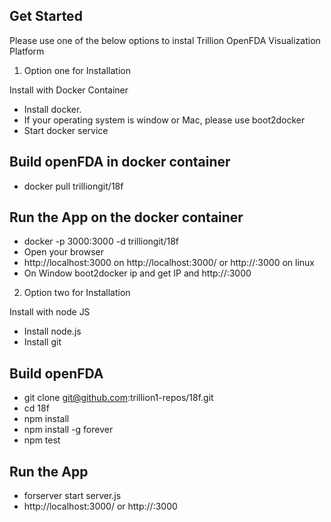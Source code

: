 ## Get Started
Please  use one of the below options to instal Trillion OpenFDA Visualization Platform

1) Option one for Installation 

Install with Docker Container 
* Install docker. 
* If your operating system is window or Mac, please use boot2docker 
* Start docker service 

## Build openFDA  in docker container
* docker pull trilliongit/18f 

## Run the App on the docker container
* docker -p 3000:3000 -d trilliongit/18f
* Open your browser
* http://localhost:3000 on http://localhost:3000/ or http://<your computer IP>:3000 on linux
* On Window boot2docker ip and get IP and http://<ip>:3000

2) Option two for Installation

Install with node JS 
* Install node.js 
* Install git 


## Build openFDA 
* git clone git@github.com:trillion1-repos/18f.git
* cd 18f
* npm install
* npm install -g forever
* npm test

## Run the App
* forserver start server.js
* http://localhost:3000/ or http://<your computer IP>:3000
